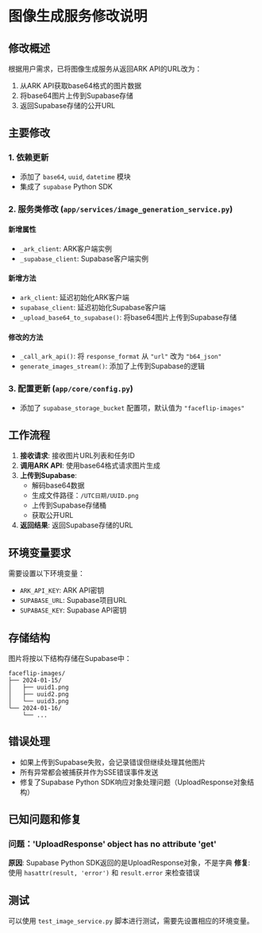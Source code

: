 # 图像生成服务修改说明

## 修改概述

根据用户需求，已将图像生成服务从返回ARK API的URL改为：
1. 从ARK API获取base64格式的图片数据
2. 将base64图片上传到Supabase存储
3. 返回Supabase存储的公开URL

## 主要修改

### 1. 依赖更新
- 添加了 `base64`, `uuid`, `datetime` 模块
- 集成了 `supabase` Python SDK

### 2. 服务类修改 (`app/services/image_generation_service.py`)

#### 新增属性
- `_ark_client`: ARK客户端实例
- `_supabase_client`: Supabase客户端实例

#### 新增方法
- `ark_client`: 延迟初始化ARK客户端
- `supabase_client`: 延迟初始化Supabase客户端
- `_upload_base64_to_supabase()`: 将base64图片上传到Supabase存储

#### 修改的方法
- `_call_ark_api()`: 将 `response_format` 从 `"url"` 改为 `"b64_json"`
- `generate_images_stream()`: 添加了上传到Supabase的逻辑

### 3. 配置更新 (`app/core/config.py`)
- 添加了 `supabase_storage_bucket` 配置项，默认值为 `"faceflip-images"`

## 工作流程

1. **接收请求**: 接收图片URL列表和任务ID
2. **调用ARK API**: 使用base64格式请求图片生成
3. **上传到Supabase**: 
   - 解码base64数据
   - 生成文件路径：`/UTC日期/UUID.png`
   - 上传到Supabase存储桶
   - 获取公开URL
4. **返回结果**: 返回Supabase存储的URL

## 环境变量要求

需要设置以下环境变量：
- `ARK_API_KEY`: ARK API密钥
- `SUPABASE_URL`: Supabase项目URL
- `SUPABASE_KEY`: Supabase API密钥

## 存储结构

图片将按以下结构存储在Supabase中：
```
faceflip-images/
├── 2024-01-15/
│   ├── uuid1.png
│   ├── uuid2.png
│   └── uuid3.png
└── 2024-01-16/
    └── ...
```

## 错误处理

- 如果上传到Supabase失败，会记录错误但继续处理其他图片
- 所有异常都会被捕获并作为SSE错误事件发送
- 修复了Supabase Python SDK响应对象处理问题（UploadResponse对象结构）

## 已知问题和修复

### 问题：'UploadResponse' object has no attribute 'get'
**原因**: Supabase Python SDK返回的是UploadResponse对象，不是字典
**修复**: 使用 `hasattr(result, 'error')` 和 `result.error` 来检查错误

## 测试

可以使用 `test_image_service.py` 脚本进行测试，需要先设置相应的环境变量。

